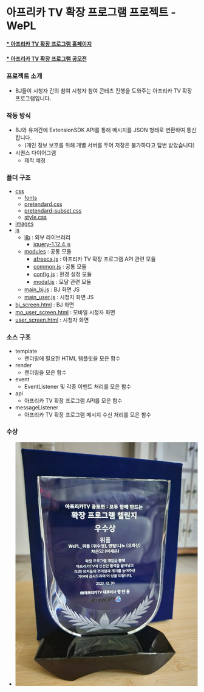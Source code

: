 # 아프리카 TV 확장 프로그램 프로젝트 - WePL
#### [* 아프리카 TV 확장 프로그램 홈페이지](https://developers.afreecatv.com/?szWork=extension)
#### [* 아프리카 TV 확장 프로그램 공모전](https://extchallenge.afreecatv.com/)

### 프로젝트 소개
- BJ들이 시청자 간의 참여 시청자 참여 콘테츠 진행을 도와주는 아프리카 TV 확장 프로그램입니다.

### 작동 방식
- BJ와 유저간에 ExtensionSDK API를 통해 메시지를 JSON 형태로 변환하여 통신합니다.
  - (개인 정보 보호를 위해 개별 서버를 두어 저장은 불가하다고 답변 받았습니다)
- 시퀀스 다이어그램
  - 제작 예정

### 폴더 구조
- [css](css)
  - [fonts](fonts)
  - [pretendard.css](css%2Fpretendard.css)
  - [pretendard-subset.css](css%2Fpretendard-subset.css)
  - [style.css](css%2Fstyle.css)
- [images](images)
- [js](js)
  - [lib](js%2Flib) : 외부 라이브러리
    - [jquery-1.12.4.js](js%2Flib%2Fjquery-1.12.4.js)
  - [modules](js%2Fmodules) : 공통 모듈
    - [afreeca.js](js%2Fmodules%2Fafreeca.js) : 아프리카 TV 확장 프로그램 API 관련 모듈
    - [common.js](js%2Fmodules%2Fcommon.js) : 공통 모듈
    - [config.js](js%2Fmodules%2Fconfig.js) : 환경 설정 모듈
    - [modal.js](js%2Fmodules%2Fmodal.js) : 모달 관련 모듈
  - [main_bj.js](js%2Fmain_bj.js) : BJ 화면 JS
  - [main_user.js](js%2Fmain_user.js) : 시청자 화면 JS
- [bj_screen.html](bj_screen.html) : BJ 화면
- [mo_user_screen.html](mo_user_screen.html) : 모바일 시청자 화면
- [user_screen.html](user_screen.html) : 시청자 화면

### 소스 구조
  - template
    - 랜더링에 필요한 HTML 템플릿을 모은 함수
  - render
    - 랜더링을 모은 함수
  - event
    - EventListener 및 각종 이벤트 처리를 모은 함수
  - api
    - 아프리카 TV 확장 프로그램 API를 모은 함수
  - messageListener
    - 아프리카 TV 확장 프로그램 메시지 수신 처리를 모은 함수

### 수상
 - ![awards_img.png](awards_img.png)